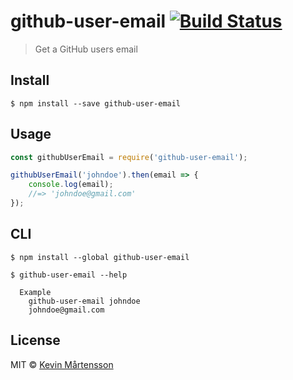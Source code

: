 # github-user-email [![Build Status](https://travis-ci.org/kevva/github-user-email.svg?branch=master)](https://travis-ci.org/kevva/github-user-email)

> Get a GitHub users email


## Install

```
$ npm install --save github-user-email
```


## Usage

```js
const githubUserEmail = require('github-user-email');

githubUserEmail('johndoe').then(email => {
	console.log(email);
	//=> 'johndoe@gmail.com'
});
```


## CLI

```
$ npm install --global github-user-email
```

```
$ github-user-email --help

  Example
    github-user-email johndoe
    johndoe@gmail.com
```


## License

MIT © [Kevin Mårtensson](https://github.com/kevva)
